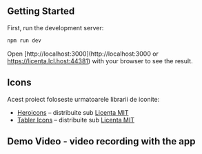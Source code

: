 ## Getting Started

First, run the development server:

```bash
npm run dev
```

Open [http://localhost:3000](http://localhost:3000 or https://licenta.lcl.host:44381) with your browser to see the result.

## Icons

Acest proiect foloseste urmatoarele librarii de iconite:

- [Heroicons](https://heroicons.com/) – distribuite sub [Licenta MIT](https://github.com/tailwindlabs/heroicons/blob/master/LICENSE)
- [Tabler Icons](https://tablericons.com/) – distribuite sub [Licenta MIT](https://github.com/tabler/tabler-icons/blob/master/LICENSE)

## Demo Video - video recording with the app

